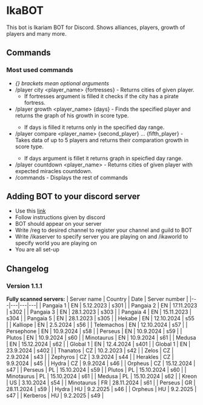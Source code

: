 # IkaBOT
This bot is Ikariam BOT for Discord. Shows alliances, players, growth of players and many more.

## Commands
### Most used commands
- *{} brackets mean optional arguments*
- /player city <player_name> {fortresses} - Returns cities of given player.
  - If fortresses argument is filled it checks if the city has a pirate fortress.
- /player growth <player_name> <type> {days} - Finds the specified player and returns the graph of his growth in score type.
  - If days is filled it returns only in the specified day range.
- /player compare <type> <player_name> {second_player} ... {fifth_player} - Takes data of up to 5 players and returns their comparation growth in score type.
  - If days argument is fillet it returns graph in speicfied day range.
- /player countdown <player_name> - Returns cities of given player with expected miracles countdown.
- /commands - Displays the rest of commands
## Adding BOT to your discord server
 - Use this [link](https://discord.com/oauth2/authorize?client_id=470158116034445313&scope=bot&permissions=8 "Invitation link")
 - Follow instructions given by discord
 - BOT should appear on your server
 - Write /reg to desired channel to register your channel and guild to BOT
 - Write /ikaserver to specify server you are playing on and /ikaworld to specify world you are playing on
 - You are all set-up

## Changelog   
### Version 1.1.1
**Fully scanned servers:**
| Server name | Country | Date | Server number |
|---|---|---|---|
| Pangaia 1 | EN | 5.12.2023 | s301 |
| Pangaia 2 | EN | 17.11.2023 | s302 |
| Pangaia 3 | EN | 28.1.2023 | s303 |
| Pangaia 4 | EN | 15.11.2023 | s304 |
| Pangaia 5 | EN | 28.1.2023 | s305 |
| Hekabe | EN | 12.10.2024 | s55 |
| Kalliope | EN | 2.5.2024 | s56 |
| Telemachos | EN | 12.10.2024 | s57 |
| Persephone | EN | 10.9.2024 | s58 |
| Perseus | EN | 10.9.2024 | s59 |
| Plutos | EN | 10.9.2024 | s60 |
| Minotaurus | EN | 10.9.2024 | s61 |
| Medusa | EN | 15.12.2024 | s62 |
| Global 1 | EN | 12.4.2024 | s401 |
| Global 1 | EN | 23.9.2024 | s402 |
| Thanatos | CZ | 10.2.2023 | s42 |
| Zelos | CZ | 2.9.2024 | s43 |
| Zephyros | CZ | 3.9.2024 | s44 |
| Herakles | CZ | 9.9.2024 | s45 |
| Hydra | CZ | 9.9.2024 | s46 |
| Orpheus | CZ | 15.12.2024 | s47 |
| Perseus | PL | 15.10.2024 | s59 |
| Plutos | PL | 15.10.2024 | s60 |
| Minotaurus | PL | 15.10.2024 | s61 |
| Medusa | PL | 15.10.2024 | s62 |
| Kreon | US | 3.10.2024 | s54 |
| Minotaurus | FR | 28.11.2024 | s61 |
| Perseus | GR | 28.11.2024 | s59 |
| Hydra | HU | 9.2.2025 | s46 |
| Orpheus | HU | 9.2.2025 | s47 |
| Kerberos | HU | 9.2.2025 | s49 |
